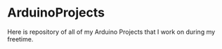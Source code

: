 # ArduinoProjects
Here is repository of all of my Arduino Projects that I work on during my freetime.
